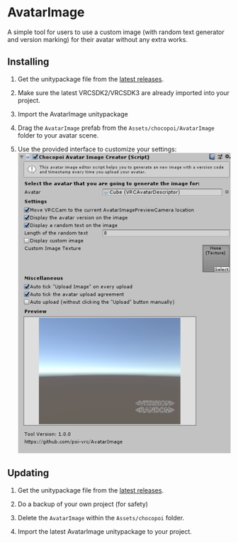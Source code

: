# AvatarImage
A simple tool for users to use a custom image (with random text generator and version marking) for their avatar without any extra works.

## Installing

1. Get the unitypackage file from the [latest releases](https://github.com/poi-vrc/AvatarImage/releases/latest).

2. Make sure the latest VRCSDK2/VRCSDK3 are already imported into your project.

3. Import the AvatarImage unitypackage

4. Drag the ```AvatarImage``` prefab from the ```Assets/chocopoi/AvatarImage``` folder to your avatar scene.

5. Use the provided interface to customize your settings:
![avatar_image_settings_image](./.github/avatar_image_settings_image.PNG)

## Updating

1. Get the unitypackage file from the [latest releases](https://github.com/poi-vrc/AvatarImage/releases/latest).

2. Do a backup of your own project (for safety)

3. Delete the ```AvatarImage``` within the ```Assets/chocopoi``` folder.

4. Import the latest AvatarImage unitypackage to your project.
